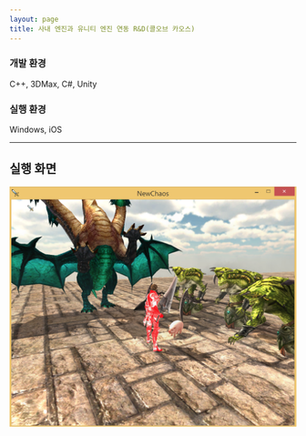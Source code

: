 ```yaml
---
layout: page
title: 사내 엔진과 유니티 엔진 연동 R&D(콜오브 카오스)
---
```


### 개발 환경
C++, 3DMax, C#, Unity  

### 실행 환경
Windows, iOS      

---

## 실행 화면
![image](/assets/images/games/unity_cc/1.png)